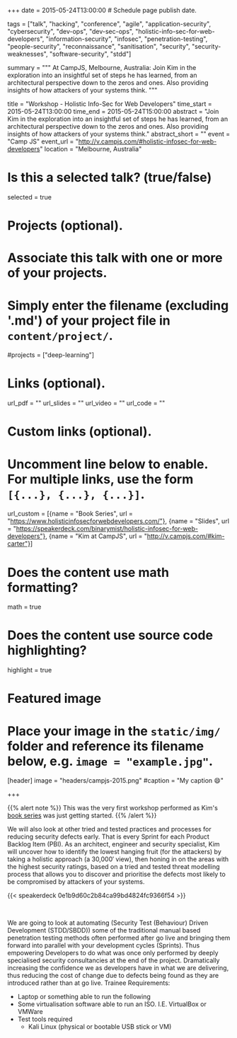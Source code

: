 +++
date = 2015-05-24T13:00:00  # Schedule page publish date.

tags = ["talk", "hacking", "conference", "agile", "application-security", "cybersecurity", "dev-ops", "dev-sec-ops", "holistic-info-sec-for-web-developers", "information-security", "infosec", "penetration-testing", "people-security", "reconnaissance", "sanitisation", "security", "security-weaknesses", "software-security", "stdd"]

summary = """
At CampJS, Melbourne, Australia: Join Kim in the exploration into an insightful set of steps he has learned, from an architectural perspective down to the zeros and ones. Also providing insights of how attackers of your systems think.
"""

title = "Workshop - Holistic Info-Sec for Web Developers"
time_start = 2015-05-24T13:00:00
time_end = 2015-05-24T15:00:00
abstract = "Join Kim in the exploration into an insightful set of steps he has learned, from an architectural perspective down to the zeros and ones. Also providing insights of how attackers of your systems think."
abstract_short = ""
event = "Camp JS"
event_url = "http://v.campjs.com/#holistic-infosec-for-web-developers"
location = "Melbourne, Australia"

# Is this a selected talk? (true/false)
selected = true

# Projects (optional).
#   Associate this talk with one or more of your projects.
#   Simply enter the filename (excluding '.md') of your project file in `content/project/`.
#projects = ["deep-learning"]

# Links (optional).
url_pdf = ""
url_slides = ""
url_video = ""
url_code = ""

# Custom links (optional).
#   Uncomment line below to enable. For multiple links, use the form `[{...}, {...}, {...}]`.
url_custom = [{name = "Book Series", url = "https://www.holisticinfosecforwebdevelopers.com/"}, {name = "Slides", url = "https://speakerdeck.com/binarymist/holistic-infosec-for-web-developers"}, {name = "Kim at CampJS", url = "http://v.campjs.com/#kim-carter"}]


# Does the content use math formatting?
math = true

# Does the content use source code highlighting?
highlight = true

# Featured image
# Place your image in the `static/img/` folder and reference its filename below, e.g. `image = "example.jpg"`.
[header]
image = "headers/campjs-2015.png"
#caption = "My caption :smile:"

+++

{{% alert note %}}
This was the very first workshop performed as Kim's [book series](https://holisticinfosecforwebdevelopers.com/) was just getting started.
{{% /alert %}}

We will also look at other tried and tested practices and processes for reducing security defects early. That is every Sprint for each Product Backlog Item (PBI). As an architect, engineer and security specialist, Kim will uncover how to identify the lowest hanging fruit (for the attackers) by taking a holistic approach (a 30,000′ view), then honing in on the areas with the highest security ratings, based on a tried and tested threat modelling process that allows you to discover and prioritise the defects most likely to be compromised by attackers of your systems.

{{< speakerdeck 0e1b9d60c2b84ca99bd4824fc9366f54 >}}

<br>

We are going to look at automating (Security Test (Behaviour) Driven Development (STDD/SBDD)) some of the traditional manual based penetration testing methods often performed after go live and bringing them forward into parallel with your development cycles (Sprints).
Thus empowering Developers to do what was once only performed by deeply specialised security consultancies at the end of the project. Dramatically increasing the confidence we as developers have in what we are delivering, thus reducing the cost of change due to defects being found as they are introduced rather than at go live. Trainee Requirements:

* Laptop or something able to run the following
* Some virtualisation software able to run an ISO. I.E. VirtualBox or VMWare
* Test tools required
  * Kali Linux (physical or bootable USB stick or VM)
<br>

